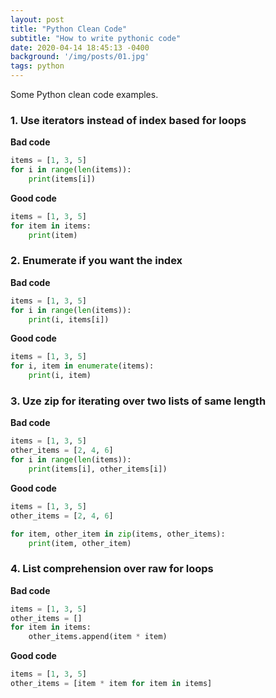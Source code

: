 ```yaml
---
layout: post
title: "Python Clean Code"
subtitle: "How to write pythonic code"
date: 2020-04-14 18:45:13 -0400
background: '/img/posts/01.jpg'
tags: python
---
```


Some Python clean code examples.

### 1. Use iterators instead of index based for loops
**Bad code**
```python
items = [1, 3, 5]
for i in range(len(items)):
    print(items[i])
```
**Good code**
```python
items = [1, 3, 5]
for item in items:
    print(item)
```


### 2. Enumerate if you want the index
**Bad code**
```python
items = [1, 3, 5]
for i in range(len(items)):
    print(i, items[i])
```
**Good code**
```python
items = [1, 3, 5]
for i, item in enumerate(items):
    print(i, item)
```


### 3. Uze zip for iterating over two lists of same length
**Bad code**
```python
items = [1, 3, 5]
other_items = [2, 4, 6]
for i in range(len(items)):
    print(items[i], other_items[i])
```
**Good code**
```python
items = [1, 3, 5]
other_items = [2, 4, 6]

for item, other_item in zip(items, other_items):
    print(item, other_item)
```


### 4. List comprehension over raw for loops
**Bad code**
```python
items = [1, 3, 5]
other_items = []
for item in items:
    other_items.append(item * item)
```
**Good code**
```python
items = [1, 3, 5]
other_items = [item * item for item in items]
```
